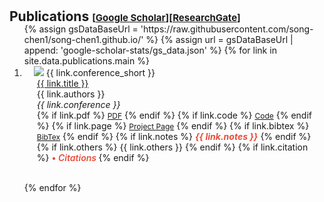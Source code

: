 <!-- 
This code generates a list of publications with various details such as title, authors, conference, links, and citation information. It uses a for loop to iterate over the publications data and dynamically generates the HTML markup for each publication.

The publications are displayed in an ordered list (<ol>) with each publication represented as a list item (<li>). The list item contains a row (<div class="pub-row">) with two columns: one for the publication image and abbreviation, and the other for the publication details.

The publication image is displayed using an <img> tag with the source specified by the "link.image" variable. The abbreviation of the conference is displayed as a badge using the <abbr> tag.

The publication details such as title, authors, and conference are displayed within their respective <div> tags.

The links associated with the publication (PDF, code, project page, BibTex) are displayed as buttons using the <a> tag with the appropriate href and target attributes. The buttons are styled using CSS classes.

If there are any additional notes or other information associated with the publication, they are displayed using the <strong> and <i> tags.

If the publication has citation information available, it is displayed within a nested for loop. The citation information includes the title, year, number of citations, and a link to the "Cited By" page.

The code is written in Markdown and is intended to be used in a website or web page to display a list of publications.

-->
<h1 id="publications"></h1>

<h2 style="margin: 30px 0px -15px;">Publications <temp style="font-size:15px;">[</temp><a href="https://scholar.google.com/citations?user=sf-0AGoAAAAJ&hl=de" target="_blank" style="font-size:15px;">Google Scholar</a><temp style="font-size:15px;">]</temp><temp style="font-size:15px;">[</temp><a href="https://www.researchgate.net/profile/Song-Chen-60" target="_blank" style="font-size:15px;">ResearchGate</a><temp style="font-size:15px;">]</temp></h2>


<div class="publications">
<ol class="bibliography">
{% assign gsDataBaseUrl = 'https://raw.githubusercontent.com/song-chen1/song-chen1.github.io/' %}
{% assign url = gsDataBaseUrl | append: 'google-scholar-stats/gs_data.json' %}
{% for link in site.data.publications.main %}


<li>
<div class="pub-row">
  <div class="col-sm-3 abbr" style="position: relative;padding-right: 15px;padding-left: 15px;">
    <img src="{{ link.image }}" class="teaser img-fluid z-depth-1" style="width=100;height=40%">
            <abbr class="badge">{{ link.conference_short }}</abbr>
  </div>
  <div class="col-sm-9" style="position: relative;padding-right: 15px;padding-left: 20px;">
      <div class="title"><a href="{{ link.pdf }}">{{ link.title }}</a></div>
      <div class="author">{{ link.authors }}</div>
      <div class="periodical"><em>{{ link.conference }}</em>
      </div>
    <div class="links">
      {% if link.pdf %} 
      <a href="{{ link.pdf }}" class="btn btn-sm z-depth-0" role="button" target="_blank" style="font-size:12px;">PDF</a>
      {% endif %}
      {% if link.code %} 
      <a href="{{ link.code }}" class="btn btn-sm z-depth-0" role="button" target="_blank" style="font-size:12px;">Code</a>
      {% endif %}
      {% if link.page %} 
      <a href="{{ link.page }}" class="btn btn-sm z-depth-0" role="button" target="_blank" style="font-size:12px;">Project Page</a>
      {% endif %}
      {% if link.bibtex %} 
      <a href="{{ link.bibtex }}" class="btn btn-sm z-depth-0" role="button" target="_blank" style="font-size:12px;">BibTex</a>
      {% endif %}
      {% if link.notes %} 
      <strong> <i style="color:#e74d3c">{{ link.notes }}</i></strong>
      {% endif %}
      {% if link.others %} 
      {{ link.others }}
      {% endif %}
      {% if link.citation %} 
      <strong> <a style="color:#e74d3c; font-weight:600"> • <i class="total_citation_mtl" data-citation="{{ link.citation }}"></i> <i style="color:#e74d3c; font-weight:600"> Citations </i></a></strong>
      <script>
        $(document).ready(function () {
            var gsDataBaseUrl = 'https://raw.githubusercontent.com/song-chen1/song-chen1.github.io/';
            $.getJSON(gsDataBaseUrl + "google-scholar-stats/gs_data.json", function (data) {
                var citationEles = document.getElementsByClassName('total_citation_mtl');
                Array.prototype.forEach.call(citationEles, function(element) {
                    var citationKey = element.getAttribute('data-citation');
                    if (data['publications'][citationKey]) {
                        var numCitations = data['publications'][citationKey]['num_citations'];
                        element.innerHTML = numCitations;
                    } else {
                        element.innerHTML = 'N/A';
                    }
                });
            });
        });
      </script>
      {% endif %}
    </div>
  </div>
</div>

</li>

<br>

{% endfor %}
